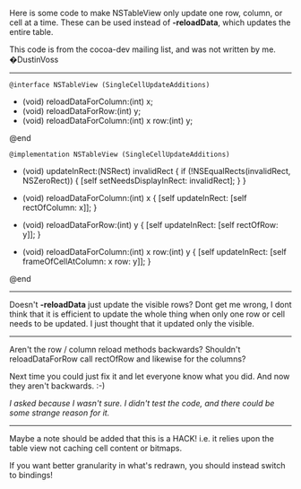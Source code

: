 

Here is some code to make NSTableView only update one row, column, or cell at a time. These can be used instead of **-reloadData**, which updates the entire table.

This code is from the cocoa-dev mailing list, and was not written by me. �DustinVoss

----

    @interface NSTableView (SingleCellUpdateAdditions)

- (void) reloadDataForColumn:(int) x;
- (void) reloadDataForRow:(int) y;
- (void) reloadDataForColumn:(int) x row:(int) y;

@end

    @implementation NSTableView (SingleCellUpdateAdditions)

- (void) updateInRect:(NSRect) invalidRect
{
	if (!NSEqualRects(invalidRect, NSZeroRect))
	{
		[self setNeedsDisplayInRect: invalidRect];
	}
}

- (void) reloadDataForColumn:(int) x
{
	[self updateInRect: [self rectOfColumn: x]];
}

- (void) reloadDataForRow:(int) y
{
	[self updateInRect: [self rectOfRow: y]];
}

- (void) reloadDataForColumn:(int) x row:(int) y
{
	[self updateInRect: [self frameOfCellAtColumn: x row: y]];
}

@end

----

Doesn't **-reloadData** just update the visible rows? Dont get me wrong, I dont think that it is efficient to update the whole thing when only one row or cell needs to be updated. I just thought that it updated only the visible.

----

Aren't the row / column reload methods backwards? Shouldn't     reloadDataForRow call     rectOfRow and likewise for the columns?

Next time you could just fix it and let everyone know what you did. And now they aren't backwards. :-)

*I asked because I wasn't sure. I didn't test the code, and there could be some strange reason for it.*

----

Maybe a note should be added that this is a HACK! i.e. it relies upon the table view not caching cell content or bitmaps.

If you want better granularity in what's redrawn, you should instead switch to bindings!
